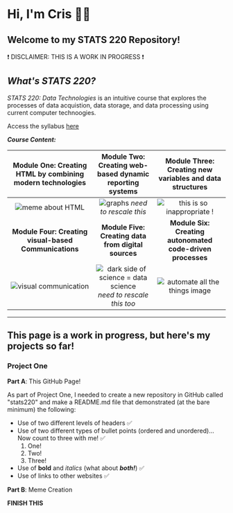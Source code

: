 <!-- Introduction -->
# Hi, I'm Cris 👋🏽 
## Welcome to my STATS 220 Repository!

❗️ DISCLAIMER: THIS IS A WORK IN PROGRESS ❗️

<!-- STATS 220 Outline -->
## *What's STATS 220?*
*STATS 220: Data Technologies* is an intuitive course that explores the processes of data acquistion, data storage, and data processing using current computer technoogies.

Access the syllabus [here](https://courseoutline.auckland.ac.nz/dco/course/STATS/220/1243)

***Course Content:***


Module One: Creating HTML by combining modern technologies | Module Two: Creating web-based dynamic reporting systems  | Module Three: Creating new variables and data structures
:---:         | :---:         | :---:
![meme about HTML](https://img.devrant.com/devrant/rant/r_2230211_6Gs9g.jpg)     | ![graphs](https://www.springboard.com/blog/wp-content/uploads/2020/10/dataset-analysis.png) *need to rescale this*   | ![this is so inappropriate !](https://i.redd.it/2npc5wdlyu771.jpg) |
**Module Four: Creating visual-based Communications** | **Module Five: Creating data from digital sources** | **Module Six: Creating autonomated code-driven processes**
![visual communication](https://i.pinimg.com/474x/e8/dd/01/e8dd01b8b0fd71ab5ff1d3547a8cc20d.jpg)     | ![dark side of science = data science](https://interviewquery-cms-images.s3-us-west-1.amazonaws.com/ed289b54-6dc8-475c-a15c-3697f9cb4702.jpg) *need to rescale this too*     | ![automate all the things image](https://www.kitchensoap.com/wp-content/uploads/2012/07/automate_all_the_things.jpeg)
---




## This page is a work in progress, but here's my projects so far!

### Project One
**Part A**: This GitHub Page! 

As part of Project One, I needed to create a new repository in GitHub called "stats220" and make a README.md file that demonstrated (at the bare minimum) the following:
* Use of two different levels of headers ✅
* Use of two different types of bullet points (ordered and unordered)... Now count to three with me! ✅
  1. One!
  2. Two!
  3. Three!
* Use of **bold** and *italics* (what about ***both!***) ✅
* Use of links to other websites ✅


**Part B**: Meme Creation

**FINISH THIS**


